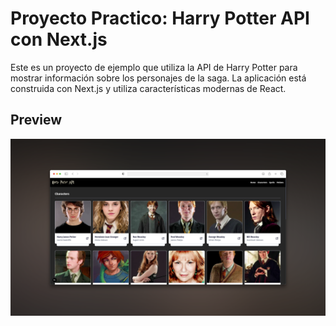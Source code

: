 # Proyecto Practico: Harry Potter API con Next.js

Este es un proyecto de ejemplo que utiliza la API de Harry Potter para mostrar información sobre los personajes de la saga. La aplicación está construida con Next.js y utiliza características modernas de React.

## Preview

![Preview de la aplicación](./screenshots/preview.png)
